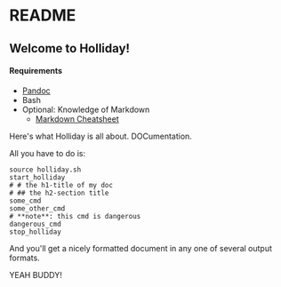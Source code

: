 # README

## Welcome to Holliday!

#### Requirements

* [Pandoc](http://johnmacfarlane.net/pandoc/)
* Bash
* Optional: Knowledge of Markdown
  * [Markdown Cheatsheet](http://support.mashery.com/docs/customizing_your_portal/Markdown_Cheat_Sheet)

Here's what Holliday is all about. DOCumentation.

All you have to do is:

    source holliday.sh
    start_holliday
    # # the h1-title of my doc
    # ## the h2-section title
    some_cmd
    some_other_cmd
    # **note**: this cmd is dangerous
    dangerous_cmd
    stop_holliday

And you'll get a nicely formatted document in any one of several output
formats.

YEAH BUDDY!
